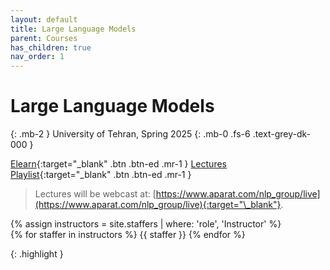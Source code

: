 ```yaml
---
layout: default
title: Large Language Models
parent: Courses
has_children: true
nav_order: 1
---
```


# Large Language Models

{: .mb-2 }
University of Tehran, Spring 2025
{: .mb-0 .fs-6 .text-grey-dk-000 }

[Elearn](https://elearn.ut.ac.ir){:target="\_blank" .btn .btn-ed .mr-1 }
[Lectures Playlist](https://ece.ut.ac.ir){:target="\_blank" .btn .btn-ed .mr-1 }


> Lectures will be webcast at: [https://www.aparat.com/nlp_group/live](https://www.aparat.com/nlp_group/live){:target="\_blank"}.


<div>
{% assign instructors = site.staffers | where: 'role', 'Instructor' %}
  <div class="role">
    {% for staffer in instructors %}
    {{ staffer }}
    {% endfor %}
  </div>
</div>

{: .highlight }

